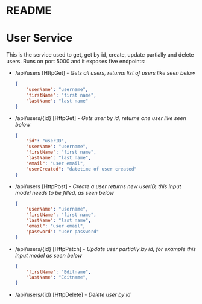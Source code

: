 # README
# User Service
This is the service used to get, get by id, create, update partially and  delete users. Runs on port 5000 and it exposes five endpoints:  
* /api/users [HttpGet] - _Gets all users, returns list of users like seen below_  
    ``` json
    {
        "userName": "username",
        "firstName": "first name",
        "lastName": "last name"
    }
* /api/users/{id} [HttpGet] - _Gets user by id, returns one user like seen below_  
    ``` json
    {
        "id": "userID",
        "userName": "username",
        "firstName": "first name",
        "lastName": "last name",
        "email": "user email",
        "userCreated": "datetime of user created"
    }
* /api/users [HttpPost] - _Create a user returns new userID, this input model needs to be filled, as seen below_  
    ``` json
    {
        "userName": "username",
        "firstName": "first name",
        "lastName": "last name",
        "email": "user email",
        "password": "user password"
    }
* /api/users/{id} [HttpPatch] - _Update user partially by id, for example this input model as seen below_  
    ``` json
    {
        "firstName": "Editname",
        "lastName": "Editname",
    }
* /api/users/{id} [HttpDelete] - _Delete user by id_  
